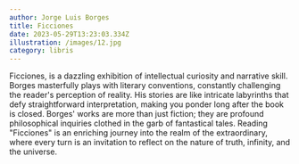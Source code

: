 ```yaml
---
author: Jorge Luis Borges
title: Ficciones
date: 2023-05-29T13:23:03.334Z
illustration: /images/12.jpg
category: libris
---
```

Ficciones, is a dazzling exhibition of intellectual curiosity and narrative skill. Borges masterfully plays with literary conventions, constantly challenging the reader's perception of reality. His stories are like intricate labyrinths that defy straightforward interpretation, making you ponder long after the book is closed. Borges' works are more than just fiction; they are profound philosophical inquiries clothed in the garb of fantastical tales. Reading "Ficciones" is an enriching journey into the realm of the extraordinary, where every turn is an invitation to reflect on the nature of truth, infinity, and the universe.
